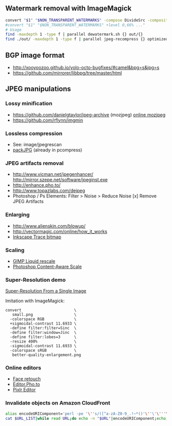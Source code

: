 ## Watermark removal with ImageMagick

```bash
convert "$1" "$NON_TRANSPARENT_WATERMARKS" -compose DivideSrc -composite -quality 100 "${2%.*}.jpg"
#convert "$1" "$NON_TRANSPARENT_WATERMARKS" +level 0,66% ..."
# Usage
find -maxdepth 1 -type f | parallel dewatermark.sh {} out/{}
find ./out/ -maxdepth 1 -type f | parallel jpeg-recompress {} optimized/{/}
```

## BGP image format

- http://xooyoozoo.github.io/yolo-octo-bugfixes/#camel&bpg=s&jpg=s
- https://github.com/mirrorer/libbpg/tree/master/html

## JPEG manipulations

### Lossy minification

- https://github.com/danielgtaylor/jpeg-archive (mozjpeg) [online mozjpeg](https://imageoptim.com/mozjpeg)
- https://github.com/rflynn/imgmin

### Lossless compression

- See: image/jpegrescan
- [packJPG](http://packjpg.encode.ru/?page_id=17) (already in pcompress)

### JPEG artifacts removal

- http://www.vicman.net/jpegenhancer/ http://mirror.szepe.net/software/jpeginst.exe
- http://enhance.pho.to/
- http://www.topazlabs.com/dejpeg
- Photoshop / Ps Elements: Filter > Noise > Reduce Noise  [x] Remove JPEG Artifacts

### Enlarging

- http://www.alienskin.com/blowup/
- http://vectormagic.com/online/how_it_works
- [Inkscape Trace bitmap](https://inkscape.org/doc/tracing/tutorial-tracing.html)

### Scaling

- [GIMP Liquid rescale](http://liquidrescale.wikidot.com/)
- [Photoshop Content-Aware Scale](https://helpx.adobe.com/photoshop/using/content-aware-scaling.html)

### Super-Resolution demo

[Super-Resolution From a Single Image](http://www.wisdom.weizmann.ac.il/~vision/SingleImageSR.html)

Imitation with ImageMagick:
```
convert                       \
   small.png                  \
  -colorspace RGB             \
  +sigmoidal-contrast 11.6933 \
  -define filter:filter=Sinc  \
  -define filter:window=Jinc  \
  -define filter:lobes=3      \
  -resize 400%                \
  -sigmoidal-contrast 11.6933 \
  -colorspace sRGB            \
   better-quality-enlargement.png
```

### Online editors

- [Face retouch](http://makeup.pho.to/)
- [Editor.Pho.to](http://editor.pho.to/edit/)
- [Pixlr Editor](https://apps.pixlr.com/editor/)


### Invalidate objects on Amazon CloudFront

```bash
alias encodeURIComponent='perl -pe '\''s/([^a-zA-Z0-9_.!~*()'\''\'\'''\''-])/sprintf("%%%02X",ord($1))/ge'\'
cat $URL_LIST|while read URL;do echo -n "$URL"|encodeURIComponent;echo;done|sed 's/%2F/\//g'
```

